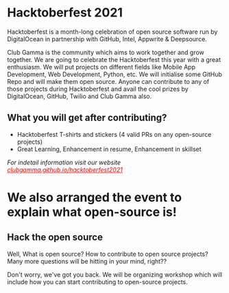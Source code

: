 # Hacktoberfest 2021
Hacktoberfest is a month-long celebration of open source software run by DigitalOcean in partnership with GitHub, Intel, Appwrite & Deepsource.

Club Gamma is the community which aims to work together and grow together. We are going to celebrate the Hacktoberfest this year with a great enthusiasm.
We will put projects on different fields like Mobile App Development, Web Development, Python, etc. We will initialise some GitHub Repo and will make them open source. Anyone can contribute to any of those projects during Hacktoberfest and avail the cool prizes by DigitalOcean, GitHub, Twilio and Club Gamma also.

## What you will get after contributing?
- Hacktoberfest T-shirts and stickers (4 valid PRs on any open-source projects)
- Great Learning, Enhancement in resume, Enhancement in skillset

_For indetail information visit our website <a href="https://clubgamma.github.io/hacktoberfest2021/" style="color: red">clubgamma.github.io/hacktoberfest2021</a>_



# We also arranged the event to explain what open-source is!

## Hack the open source
Well, What is open source? How to contribute to open source projects? Many more questions will be hitting in your mind, right??

Don't worry, we've got you back. We will be organizing workshop which will include how you can start contributing to open-source projects.
